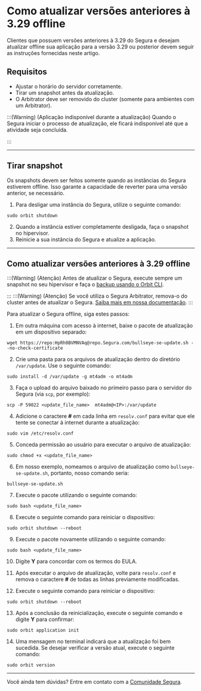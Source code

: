 # Como atualizar versões anteriores à 3.29 offline

Clientes que possuem versões anteriores à 3.29 do Segura e desejam atualizar offline sua aplicação para a versão 3.29 ou posterior devem seguir as instruções fornecidas neste artigo.

## Requisitos


* Ajustar o horário do servidor corretamente.
* Tirar um snapshot antes da atualização.
* O Arbitrator deve ser removido do cluster (somente para ambientes com um Arbitrator).

:::(Warning) (Aplicação indisponível durante a atualização)
Quando o Segura iniciar o processo de atualização, ele ficará indisponível até que a atividade seja concluída.

:::

* * *

## Tirar snapshot

Os snapshots devem ser feitos somente quando as instâncias do Segura estiverem offline. Isso garante a capacidade de reverter para uma versão anterior, se necessário.


1. Para desligar uma instância do Segura, utilize o seguinte comando:
```Shell
sudo orbit shutdown
```
2. Quando a instância estiver completamente desligada, faça o snapshot no hipervisor.
3. Reinicie a sua instância do Segura e atualize a aplicação.

* * *
## Como atualizar versões anteriores à 3.29 offline 

:::(Warning) (Atenção)
Antes de atualizar o Segura, execute sempre um snapshot no seu hipervisor e faça o [backup usando o Orbit CLI](/v4/docs/pt/orbit-cli-how-to-configure-backup).

:::
:::(Warning) (Atenção)
Se você utiliza o Segura Arbitrator, remova-o do cluster antes de atualizar o Segura. [Saiba mais em nossa documentação](/v4/docs/pt/arbitrator-remove-arbitrator).
:::

Para atualizar o Segura offline, siga estes passos:

1. Em outra máquina com acesso à internet, baixe o pacote de atualização em um dispositivo separado: 
```Shell
wget https://repo:HpRh0BVMNVAq@repo.Segura.com/bullseye-se-update.sh --no-check-certificate

```
2. Crie uma pasta para os arquivos de atualização dentro do diretório `/var/update`. Use o seguinte comando:

```Shell
sudo install -d /var/update -g mt4adm -o mt4adm
```
3. Faça o upload do arquivo baixado no primeiro passo para o servidor do Segura (via `scp`, por exemplo):

```Shell
scp -P 59022 <update_file_name>  mt4adm@<IP>:/var/update
```
4. Adicione o caractere **#** em cada linha em `resolv.conf` para evitar que ele tente se conectar à internet durante a atualização:

```Shell
sudo vim /etc/resolv.conf
```
5. Conceda permissão ao usuário para executar o arquivo de atualização:
```Shell
sudo chmod +x <update_file_name>
```
6. Em nosso exemplo, nomeamos o arquivo de atualização como `bullseye-se-update.sh`, portanto, nosso comando seria:
```Shell
bullseye-se-update.sh
```
7. Execute o pacote utilizando o seguinte comando:
```Shell
sudo bash <update_file_name>
```
8. Execute o seguinte comando para reiniciar o dispositivo:
```Shell
sudo orbit shutdown --reboot
```
9. Execute o pacote novamente utilizando o seguinte comando:
```Shell
sudo bash <update_file_name>
```
10. Digite **Y** para concordar com os termos do EULA.

11. Após executar o arquivo de atualização, volte para `resolv.conf` e remova o caractere **#** de todas as linhas previamente modificadas.


12. Execute o seguinte comando para reiniciar o dispositivo:
```Shell
sudo orbit shutdown --reboot
```
13. Após a conclusão da reinicialização, execute o seguinte comando e digite **Y** para confirmar:

```Shell
sudo orbit application init
```

14. Uma mensagem no terminal indicará que a atualização foi bem sucedida. Se desejar verificar a versão atual, execute o seguinte comando:

```Shell
sudo orbit version
```

* * *

Você ainda tem dúvidas? Entre em contato com a [Comunidade Segura](https://community.Segura.io/).